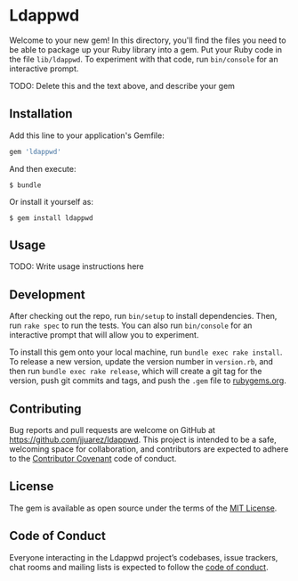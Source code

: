 # Ldappwd

Welcome to your new gem! In this directory, you'll find the files you need to be able to package up your Ruby library into a gem. Put your Ruby code in the file `lib/ldappwd`. To experiment with that code, run `bin/console` for an interactive prompt.

TODO: Delete this and the text above, and describe your gem

## Installation

Add this line to your application's Gemfile:

```ruby
gem 'ldappwd'
```

And then execute:

    $ bundle

Or install it yourself as:

    $ gem install ldappwd

## Usage

TODO: Write usage instructions here

## Development

After checking out the repo, run `bin/setup` to install dependencies. Then, run `rake spec` to run the tests. You can also run `bin/console` for an interactive prompt that will allow you to experiment.

To install this gem onto your local machine, run `bundle exec rake install`. To release a new version, update the version number in `version.rb`, and then run `bundle exec rake release`, which will create a git tag for the version, push git commits and tags, and push the `.gem` file to [rubygems.org](https://rubygems.org).

## Contributing

Bug reports and pull requests are welcome on GitHub at https://github.com/jjuarez/ldappwd. This project is intended to be a safe, welcoming space for collaboration, and contributors are expected to adhere to the [Contributor Covenant](http://contributor-covenant.org) code of conduct.

## License

The gem is available as open source under the terms of the [MIT License](http://opensource.org/licenses/MIT).

## Code of Conduct

Everyone interacting in the Ldappwd project’s codebases, issue trackers, chat rooms and mailing lists is expected to follow the [code of conduct](https://github.com/jjuarez/ldappwd/blob/master/CODE_OF_CONDUCT.md).
